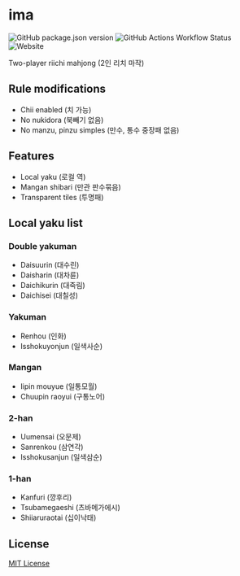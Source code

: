 # ima

![GitHub package.json version](https://img.shields.io/github/package-json/v/chalkpe/ima?style=for-the-badge) ![GitHub Actions Workflow Status](https://img.shields.io/github/actions/workflow/status/chalkpe/ima/docker.yml?style=for-the-badge) ![Website](https://img.shields.io/website?url=https%3A%2F%2Fima.chalk.moe&style=for-the-badge)

Two-player riichi mahjong (2인 리치 마작)

## Rule modifications

- Chii enabled (치 가능)
- No nukidora (북빼기 없음)
- No manzu, pinzu simples (만수, 통수 중장패 없음)

## Features

- Local yaku (로컬 역)
- Mangan shibari (만관 판수묶음)
- Transparent tiles (투명패)

## Local yaku list

### Double yakuman

- Daisuurin (대수린)
- Daisharin (대차륜)
- Daichikurin (대죽림)
- Daichisei (대칠성)

### Yakuman

- Renhou (인화)
- Isshokuyonjun (일색사순)

### Mangan

- Iipin mouyue (일통모월)
- Chuupin raoyui (구통노어)

### 2-han

- Uumensai (오문제)
- Sanrenkou (삼연각)
- Isshokusanjun (일색삼순)

### 1-han

- Kanfuri (깡후리)
- Tsubamegaeshi (츠바메가에시)
- Shiiaruraotai (십이낙태)

## License

[MIT License](LICENSE)
